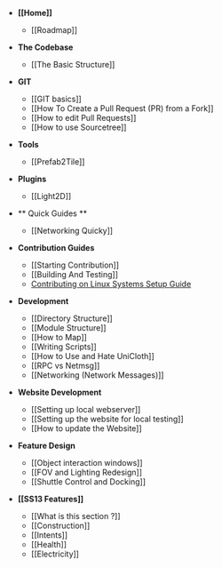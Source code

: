 * **[[Home]]**
    * [[Roadmap]]

* **The Codebase**
    * [[The Basic Structure]]

* **GIT**
    * [[GIT basics]]
    * [[How To Create a Pull Request (PR) from a Fork]]
    * [[How to edit Pull Requests]]
    * [[How to use Sourcetree]] 

* **Tools**
    * [[Prefab2Tile]]

* **Plugins**
    * [[Light2D]] 

* ** Quick Guides **
    * [[Networking Quicky]]

* **Contribution Guides**
    * [[Starting Contribution]]
    * [[Building And Testing]]
    * [Contributing on Linux Systems Setup Guide](https://github.com/unitystation/unitystation/wiki/Developing-for-UnityStation-on-Unix-Systems-with-the-Unity-Editor-and-JetBrains-Rider)

* **Development**
    * [[Directory Structure]]
    * [[Module Structure]]
    * [[How to Map]]
    * [[Writing Scripts]]
    * [[How to Use and Hate UniCloth]]
    * [[RPC vs Netmsg]]
    * [[Networking (Network Messages)]]


* **Website Development**
    * [[Setting up local webserver]]
    * [[Setting up the website for local testing]]
    * [[How to update the Website]]

* **Feature Design**
    * [[Object interaction windows]]
    * [[FOV and Lighting Redesign]]
    * [[Shuttle Control and Docking]]

* **[[SS13 Features]]**
    * [[What is this section ?]]
    * [[Construction]]
    * [[Intents]]
    * [[Health]]
    * [[Electricity]]